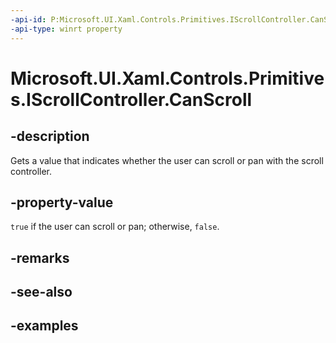 ```yaml
---
-api-id: P:Microsoft.UI.Xaml.Controls.Primitives.IScrollController.CanScroll
-api-type: winrt property
---
```


# Microsoft.UI.Xaml.Controls.Primitives.IScrollController.CanScroll

<!--
public bool CanScroll { get; }
-->


## -description

Gets a value that indicates whether the user can scroll or pan with the scroll controller.

## -property-value

`true` if the user can scroll or pan; otherwise, `false`.

## -remarks

## -see-also

## -examples


